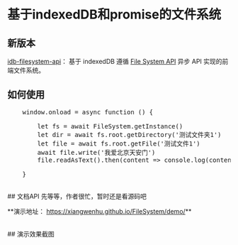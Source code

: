 
# 基于indexedDB和promise的文件系统

## 新版本
[idb-filesystem-api](https://github.com/xiangwenhu/idb-fs)：
基于 indexedDB 遵循 [File System API](https://developer.mozilla.org/en-US/docs/Web/API/File_System_API) 异步 API 实现的前端文件系统。


## 如何使用
<pre>
    window.onload = async function () {

        let fs = await FileSystem.getInstance()           
        let dir = await fs.root.getDirectory('测试文件夹1')
        let file = await fs.root.getFile('测试文件1')
        await file.write('我爱北京天安门')   
        file.readAsText().then(content => console.log(content))
        
    }
</pre>

<br/>
## 文档API
先等等，作者很忙，暂时还是看源码吧

<br/>
<p>**演示地址： <a href='https://xiangwenhu.github.io/FileSystem/demo/' target='blank'>https://xiangwenhu.github.io/FileSystem/demo/</a>**</p>
<br/>
## 演示效果截图
<p>
    <img src='docs/screenshot/ss1.jpg' alt='' ></img>
</p>
<p>
    <img src='docs/screenshot/ss2.jpg' alt='' ></img>
</p>
<p>
    <img src='docs/screenshot/ss3.jpg' alt='' ></img>
</p>
<p>
    <img src='docs/screenshot/ss4.jpg' alt='' ></img>
</p>

<br/>



